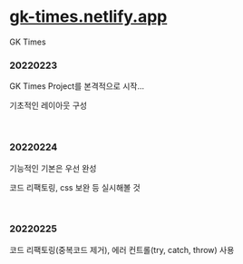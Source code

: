 # [gk-times.netlify.app](https://gk-times.netlify.app/)

GK Times

### 20220223

GK Times Project를 본격적으로 시작...

기초적인 레이아웃 구성

<br/>

### 20220224

기능적인 기본은 우선 완성

코드 리팩토링, css 보완 등 실시해볼 것

<br/>

### 20220225

코드 리팩토링(중복코드 제거), 에러 컨트롤(try, catch, throw) 사용
